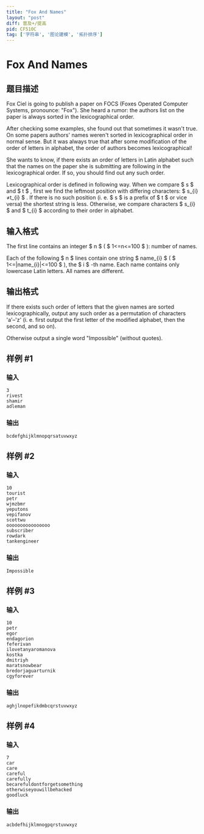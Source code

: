 ```yaml
---
title: "Fox And Names"
layout: "post"
diff: 普及+/提高
pid: CF510C
tag: ['字符串', '图论建模', '拓扑排序']
---
```


# Fox And Names

## 题目描述

Fox Ciel is going to publish a paper on FOCS (Foxes Operated Computer Systems, pronounce: "Fox"). She heard a rumor: the authors list on the paper is always sorted in the lexicographical order.

After checking some examples, she found out that sometimes it wasn't true. On some papers authors' names weren't sorted in lexicographical order in normal sense. But it was always true that after some modification of the order of letters in alphabet, the order of authors becomes lexicographical!

She wants to know, if there exists an order of letters in Latin alphabet such that the names on the paper she is submitting are following in the lexicographical order. If so, you should find out any such order.

Lexicographical order is defined in following way. When we compare $ s $ and $ t $ , first we find the leftmost position with differing characters: $ s_{i}≠t_{i} $ . If there is no such position (i. e. $ s $ is a prefix of $ t $ or vice versa) the shortest string is less. Otherwise, we compare characters $ s_{i} $ and $ t_{i} $ according to their order in alphabet.

## 输入格式

The first line contains an integer $ n $ ( $ 1<=n<=100 $ ): number of names.

Each of the following $ n $ lines contain one string $ name_{i} $ ( $ 1<=|name_{i}|<=100 $ ), the $ i $ -th name. Each name contains only lowercase Latin letters. All names are different.

## 输出格式

If there exists such order of letters that the given names are sorted lexicographically, output any such order as a permutation of characters 'a'–'z' (i. e. first output the first letter of the modified alphabet, then the second, and so on).

Otherwise output a single word "Impossible" (without quotes).

## 样例 #1

### 输入

```
3
rivest
shamir
adleman

```

### 输出

```
bcdefghijklmnopqrsatuvwxyz

```

## 样例 #2

### 输入

```
10
tourist
petr
wjmzbmr
yeputons
vepifanov
scottwu
oooooooooooooooo
subscriber
rowdark
tankengineer

```

### 输出

```
Impossible

```

## 样例 #3

### 输入

```
10
petr
egor
endagorion
feferivan
ilovetanyaromanova
kostka
dmitriyh
maratsnowbear
bredorjaguarturnik
cgyforever

```

### 输出

```
aghjlnopefikdmbcqrstuvwxyz

```

## 样例 #4

### 输入

```
7
car
care
careful
carefully
becarefuldontforgetsomething
otherwiseyouwillbehacked
goodluck

```

### 输出

```
acbdefhijklmnogpqrstuvwxyz

```

